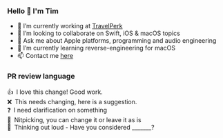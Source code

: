 ### Hello 👋 I'm Tim

- 🔭 I’m currently working at [TravelPerk](https://github.com/travelperk)
- 👯 I’m looking to collaborate on Swift, iOS & macOS topics
- 💬 Ask me about Apple platforms, programming and audio engineering
- 🌱 I’m currently learning reverse-engineering for macOS
- 📫 Contact me [here](https://timwredwards.github.io/contact/)

### PR review language
👍 I love this change! Good work.\
❌ This needs changing, here is a suggestion.\
❓ I need clarification on something\
🔎 Nitpicking, you can change it or leave it as is\
💭 Thinking out loud - Have you considered _______?
